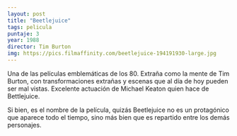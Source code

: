 ```yaml
---
layout: post
title: "Beetlejuice"
tags: pelicula
puntaje: 3
year: 1988
director: Tim Burton
img: https://pics.filmaffinity.com/beetlejuice-194191930-large.jpg
---
```


Una de las películas emblemáticas de los 80. Extraña como la mente de Tim Burton, con transformaciones extrañas y escenas que al día de hoy pueden ser mal vistas. Excelente actuación de Michael Keaton quien hace de Bettlejuice. 

Si bien, es el nombre de la película, quizás Beetlejuice no es un protagónico que aparece todo el tiempo, sino más bien que es repartido entre los demás personajes.
